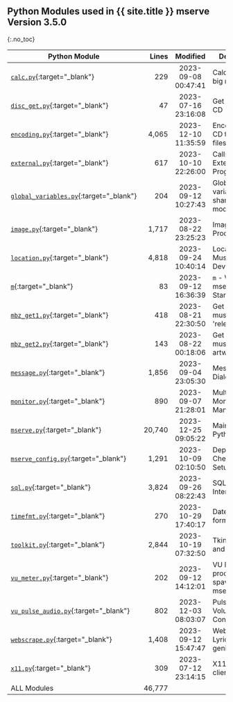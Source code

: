 ## Python Modules used in {{ site.title }} **mserve** Version 3.5.0
{:.no_toc}

| Python Module                                                                                                                                     |   Lines |      Modified       | Description                             |
|---------------------------------------------------------------------------------------------------------------------------------------------------|--------:|:-------------------:|-----------------------------------------|
| [`calc.py`](https://github.com/pippim/mserve/blob/main/src/calc.py "View mserve Python source code"){:target="_blank"}                            |     229 | 2023-09-08 00:47:41 | Calculator for big numbers              |
| [`disc_get.py`](https://github.com/pippim/mserve/blob/main/src/disc_get.py "View mserve Python source code"){:target="_blank"}                    |      47 | 2023-07-16 23:16:08 | Get discid of CD                        |
| [`encoding.py`](https://github.com/pippim/mserve/blob/main/src/encoding.py "View mserve Python source code"){:target="_blank"}                    |   4,065 | 2023-12-10 11:35:59 | Encode (Rip) CD to music files          |
| [`external.py`](https://github.com/pippim/mserve/blob/main/src/external.py "View mserve Python source code"){:target="_blank"}                    |     617 | 2023-10-10 22:26:00 | Calls to External Programs              |
| [`global_variables.py`](https://github.com/pippim/mserve/blob/main/src/global_variables.py "View mserve Python source code"){:target="_blank"}    |     204 | 2023-09-12 10:27:43 | Global variables shared by all modules  |
| [`image.py`](https://github.com/pippim/mserve/blob/main/src/image.py "View mserve Python source code"){:target="_blank"}                          |   1,717 | 2023-08-22 23:25:23 | Image Processing                        |
| [`location.py`](https://github.com/pippim/mserve/blob/main/src/location.py "View mserve Python source code"){:target="_blank"}                    |   4,818 | 2023-09-24 10:40:14 | Locations of Music Dirs & Devices       |
| [`m`](https://github.com/pippim/mserve/blob/main/src/m "View mserve Python source code"){:target="_blank"}                                        |      83 | 2023-09-12 16:36:39 | `m` - Wrapper for mserve Fast Startup   |
| [`mbz_get1.py`](https://github.com/pippim/mserve/blob/main/src/mbz_get1.py "View mserve Python source code"){:target="_blank"}                    |     418 | 2023-08-21 22:30:50 | Get musicbrainzngs 'release-list'       |
| [`mbz_get2.py`](https://github.com/pippim/mserve/blob/main/src/mbz_get2.py "View mserve Python source code"){:target="_blank"}                    |     143 | 2023-08-22 00:18:06 | Get musicbrainzngs artwork              |
| [`message.py`](https://github.com/pippim/mserve/blob/main/src/message.py "View mserve Python source code"){:target="_blank"}                      |   1,856 | 2023-09-04 23:05:30 | Message Dialog Boxes                    |
| [`monitor.py`](https://github.com/pippim/mserve/blob/main/src/monitor.py "View mserve Python source code"){:target="_blank"}                      |     890 | 2023-09-07 21:28:01 | Multiple Monitor Management             |
| [`mserve.py`](https://github.com/pippim/mserve/blob/main/src/mserve.py "View mserve Python source code"){:target="_blank"}                        |  20,740 | 2023-12-25 09:05:22 | Main **mserve** Python Module           |
| [`mserve_config.py`](https://github.com/pippim/mserve/blob/main/src/mserve_config.py "View mserve Python source code"){:target="_blank"}          |   1,291 | 2023-10-09 02:10:50 | Dependencies Checker and Setup          |
| [`sql.py`](https://github.com/pippim/mserve/blob/main/src/sql.py "View mserve Python source code"){:target="_blank"}                              |   3,824 | 2023-09-26 08:22:43 | SQLite3 Interface                       |
| [`timefmt.py`](https://github.com/pippim/mserve/blob/main/src/timefmt.py "View mserve Python source code"){:target="_blank"}                      |     270 | 2023-10-29 17:40:17 | Date & Time formatting                  |
| [`toolkit.py`](https://github.com/pippim/mserve/blob/main/src/toolkit.py "View mserve Python source code"){:target="_blank"}                      |   2,844 | 2023-10-19 07:32:50 | Tkinter Tools and Tooltips()            |
| [`vu_meter.py`](https://github.com/pippim/mserve/blob/main/src/vu_meter.py "View mserve Python source code"){:target="_blank"}                    |     202 | 2023-09-12 14:12:01 | VU Meter processor spawned by mserve.py |
| [`vu_pulse_audio.py`](https://github.com/pippim/mserve/blob/main/src/vu_pulse_audio.py "View mserve Python source code"){:target="_blank"}        |     802 | 2023-12-03 08:03:07 | Pulse Audio Volume Controls             |
| [`webscrape.py`](https://github.com/pippim/mserve/blob/main/src/webscrape.py "View mserve Python source code"){:target="_blank"}                  |   1,408 | 2023-09-12 15:47:47 | Webscrape Lyrics from genius.com        |
| [`x11.py`](https://github.com/pippim/mserve/blob/main/src/x11.py "View mserve Python source code"){:target="_blank"}                              |     309 | 2023-07-12 23:14:15 | X11 window client                       |
| ALL Modules                                                                                                                                       |  46,777 |                     |                                         |

